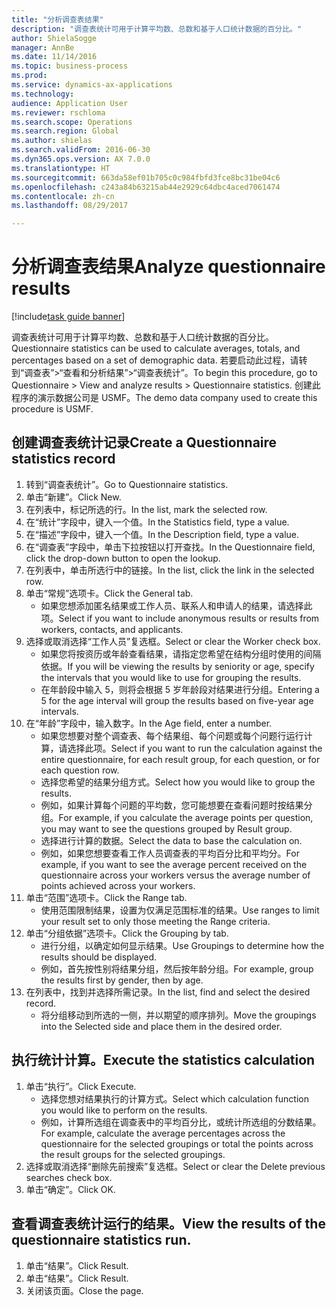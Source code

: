 ```yaml
--- 
title: "分析调查表结果"
description: "调查表统计可用于计算平均数、总数和基于人口统计数据的百分比。"
author: ShielaSogge
manager: AnnBe
ms.date: 11/14/2016
ms.topic: business-process
ms.prod: 
ms.service: dynamics-ax-applications
ms.technology: 
audience: Application User
ms.reviewer: rschloma
ms.search.scope: Operations
ms.search.region: Global
ms.author: shielas
ms.search.validFrom: 2016-06-30
ms.dyn365.ops.version: AX 7.0.0
ms.translationtype: HT
ms.sourcegitcommit: 663da58ef01b705c0c984fbfd3fce8bc31be04c6
ms.openlocfilehash: c243a84b63215ab44e2929c64dbc4aced7061474
ms.contentlocale: zh-cn
ms.lasthandoff: 08/29/2017

---
```

# <a name="analyze-questionnaire-results"></a><span data-ttu-id="5dff1-103">分析调查表结果</span><span class="sxs-lookup"><span data-stu-id="5dff1-103">Analyze questionnaire results</span></span>

[!include[task guide banner](../../includes/task-guide-banner.md)]

<span data-ttu-id="5dff1-104">调查表统计可用于计算平均数、总数和基于人口统计数据的百分比。</span><span class="sxs-lookup"><span data-stu-id="5dff1-104">Questionnaire statistics can be used to calculate averages, totals, and percentages based on a set of demographic data.</span></span> <span data-ttu-id="5dff1-105">若要启动此过程，请转到“调查表”>“查看和分析结果”>“调查表统计”。</span><span class="sxs-lookup"><span data-stu-id="5dff1-105">To begin this procedure, go to Questionnaire > View and analyze results > Questionnaire statistics.</span></span> <span data-ttu-id="5dff1-106">创建此程序的演示数据公司是 USMF。</span><span class="sxs-lookup"><span data-stu-id="5dff1-106">The demo data company used to create this procedure is USMF.</span></span>


## <a name="create-a-questionnaire-statistics-record"></a><span data-ttu-id="5dff1-107">创建调查表统计记录</span><span class="sxs-lookup"><span data-stu-id="5dff1-107">Create a Questionnaire statistics record</span></span>
1. <span data-ttu-id="5dff1-108">转到“调查表统计”。</span><span class="sxs-lookup"><span data-stu-id="5dff1-108">Go to Questionnaire statistics.</span></span>
2. <span data-ttu-id="5dff1-109">单击“新建”。</span><span class="sxs-lookup"><span data-stu-id="5dff1-109">Click New.</span></span>
3. <span data-ttu-id="5dff1-110">在列表中，标记所选的行。</span><span class="sxs-lookup"><span data-stu-id="5dff1-110">In the list, mark the selected row.</span></span>
4. <span data-ttu-id="5dff1-111">在“统计”字段中，键入一个值。</span><span class="sxs-lookup"><span data-stu-id="5dff1-111">In the Statistics field, type a value.</span></span>
5. <span data-ttu-id="5dff1-112">在“描述”字段中，键入一个值。</span><span class="sxs-lookup"><span data-stu-id="5dff1-112">In the Description field, type a value.</span></span>
6. <span data-ttu-id="5dff1-113">在“调查表”字段中，单击下拉按钮以打开查找。</span><span class="sxs-lookup"><span data-stu-id="5dff1-113">In the Questionnaire field, click the drop-down button to open the lookup.</span></span>
7. <span data-ttu-id="5dff1-114">在列表中，单击所选行中的链接。</span><span class="sxs-lookup"><span data-stu-id="5dff1-114">In the list, click the link in the selected row.</span></span>
8. <span data-ttu-id="5dff1-115">单击“常规”选项卡。</span><span class="sxs-lookup"><span data-stu-id="5dff1-115">Click the General tab.</span></span>
    * <span data-ttu-id="5dff1-116">如果您想添加匿名结果或工作人员、联系人和申请人的结果，请选择此项。</span><span class="sxs-lookup"><span data-stu-id="5dff1-116">Select if you want to include anonymous results or results from workers, contacts, and applicants.</span></span>  
9. <span data-ttu-id="5dff1-117">选择或取消选择“工作人员”复选框。</span><span class="sxs-lookup"><span data-stu-id="5dff1-117">Select or clear the Worker check box.</span></span>
    * <span data-ttu-id="5dff1-118">如果您将按资历或年龄查看结果，请指定您希望在结构分组时使用的间隔依据。</span><span class="sxs-lookup"><span data-stu-id="5dff1-118">If you will be viewing the results by seniority or age, specify the intervals that you would like to use for grouping the results.</span></span>  
    * <span data-ttu-id="5dff1-119">在年龄段中输入 5，则将会根据 5 岁年龄段对结果进行分组。</span><span class="sxs-lookup"><span data-stu-id="5dff1-119">Entering a 5 for the age interval will group the results based on five-year age intervals.</span></span>  
10. <span data-ttu-id="5dff1-120">在“年龄”字段中，输入数字。</span><span class="sxs-lookup"><span data-stu-id="5dff1-120">In the Age field, enter a number.</span></span>
    * <span data-ttu-id="5dff1-121">如果您想要对整个调查表、每个结果组、每个问题或每个问题行运行计算，请选择此项。</span><span class="sxs-lookup"><span data-stu-id="5dff1-121">Select if you want to run the calculation against the entire questionnaire, for each result group, for each question, or for each question row.</span></span>  
    * <span data-ttu-id="5dff1-122">选择您希望的结果分组方式。</span><span class="sxs-lookup"><span data-stu-id="5dff1-122">Select how you would like to group the results.</span></span>  
    * <span data-ttu-id="5dff1-123">例如，如果计算每个问题的平均数，您可能想要在查看问题时按结果分组。</span><span class="sxs-lookup"><span data-stu-id="5dff1-123">For example, if you calculate the average points per question, you may want to see the questions grouped by Result group.</span></span>  
    * <span data-ttu-id="5dff1-124">选择进行计算的数据。</span><span class="sxs-lookup"><span data-stu-id="5dff1-124">Select the data to base the calculation on.</span></span>  
    * <span data-ttu-id="5dff1-125">例如，如果您想要查看工作人员调查表的平均百分比和平均分。</span><span class="sxs-lookup"><span data-stu-id="5dff1-125">For example, if you want to see the average percent received on the questionnaire across your workers versus the average number of points achieved across your workers.</span></span>  
11. <span data-ttu-id="5dff1-126">单击“范围”选项卡。</span><span class="sxs-lookup"><span data-stu-id="5dff1-126">Click the Range tab.</span></span>
    * <span data-ttu-id="5dff1-127">使用范围限制结果，设置为仅满足范围标准的结果。</span><span class="sxs-lookup"><span data-stu-id="5dff1-127">Use ranges to limit your result set to only those meeting the Range criteria.</span></span>  
12. <span data-ttu-id="5dff1-128">单击“分组依据”选项卡。</span><span class="sxs-lookup"><span data-stu-id="5dff1-128">Click the Grouping by tab.</span></span>
    * <span data-ttu-id="5dff1-129">进行分组，以确定如何显示结果。</span><span class="sxs-lookup"><span data-stu-id="5dff1-129">Use Groupings to determine how the results should be displayed.</span></span>  
    * <span data-ttu-id="5dff1-130">例如，首先按性别将结果分组，然后按年龄分组。</span><span class="sxs-lookup"><span data-stu-id="5dff1-130">For example, group the results first by gender, then by age.</span></span>  
13. <span data-ttu-id="5dff1-131">在列表中，找到并选择所需记录。</span><span class="sxs-lookup"><span data-stu-id="5dff1-131">In the list, find and select the desired record.</span></span>
    * <span data-ttu-id="5dff1-132">将分组移动到所选的一侧，并以期望的顺序排列。</span><span class="sxs-lookup"><span data-stu-id="5dff1-132">Move the groupings into the Selected side and place them in the desired order.</span></span>  

## <a name="execute-the-statistics-calculation"></a><span data-ttu-id="5dff1-133">执行统计计算。</span><span class="sxs-lookup"><span data-stu-id="5dff1-133">Execute the statistics calculation</span></span>
1. <span data-ttu-id="5dff1-134">单击“执行”。</span><span class="sxs-lookup"><span data-stu-id="5dff1-134">Click Execute.</span></span>
    * <span data-ttu-id="5dff1-135">选择您想对结果执行的计算方式。</span><span class="sxs-lookup"><span data-stu-id="5dff1-135">Select which calculation function you would like to perform on the results.</span></span>  
    * <span data-ttu-id="5dff1-136">例如，计算所选组在调查表中的平均百分比，或统计所选组的分数结果。</span><span class="sxs-lookup"><span data-stu-id="5dff1-136">For example, calculate the average percentages across the questionnaire for the selected groupings or total the points across the result groups for the selected groupings.</span></span>  
2. <span data-ttu-id="5dff1-137">选择或取消选择“删除先前搜索”复选框。</span><span class="sxs-lookup"><span data-stu-id="5dff1-137">Select or clear the Delete previous searches check box.</span></span>
3. <span data-ttu-id="5dff1-138">单击“确定”。</span><span class="sxs-lookup"><span data-stu-id="5dff1-138">Click OK.</span></span>

## <a name="view-the-results-of-the-questionnaire-statistics-run"></a><span data-ttu-id="5dff1-139">查看调查表统计运行的结果。</span><span class="sxs-lookup"><span data-stu-id="5dff1-139">View the results of the questionnaire statistics run.</span></span>
1. <span data-ttu-id="5dff1-140">单击“结果”。</span><span class="sxs-lookup"><span data-stu-id="5dff1-140">Click Result.</span></span>
2. <span data-ttu-id="5dff1-141">单击“结果”。</span><span class="sxs-lookup"><span data-stu-id="5dff1-141">Click Result.</span></span>
3. <span data-ttu-id="5dff1-142">关闭该页面。</span><span class="sxs-lookup"><span data-stu-id="5dff1-142">Close the page.</span></span>


